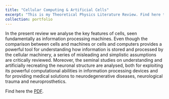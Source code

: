 ```yaml
---
title: "Cellular Computing & Artificial Cells"
excerpt: "This is my Theoretical Physics Literature Review. Find here the [PDF](https://github.com/gullirg/gullirg.github.io/blob/master/files/k1763271_Reggio_LitRev.pdf)."
collection: portfolio
---
```


In the present review we analyse the key features of cells, seen fundamentally as information processing machines. Even though the comparison between cells and machines or cells and computers provides a powerful tool for understanding how information is stored and processed by the cellular machinery, a series of misleading and simplistic assumptions are critically reviewed. Moreover, the seminal studies on understanding and artificially recreating the neuronal structure are analysed, both for exploiting its powerful computational abilities in information processing devices and for providing medical solutions to neurodegenerative diseases, neurological trauma and neuroprosthetics.

Find here the [PDF](https://github.com/gullirg/gullirg.github.io/blob/master/files/k1763271_Reggio_LitRev.pdf).
